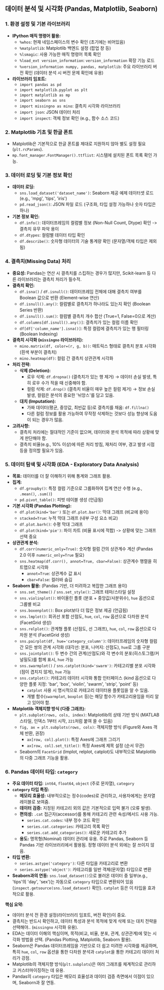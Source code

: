 ## 데이터 분석 및 시각화 (Pandas, Matplotlib, Seaborn)

### 1. 환경 설정 및 기본 라이브러리

- **IPython 매직 명령어 활용:**
    - `%whos`: 현재 네임스페이스의 변수 확인 (초기에는 비어있음)
    - `%matplotlib`: Matplotlib 백엔드 설정 (팝업 창 등)
    - `%lsmagic`: 사용 가능한 매직 명령어 목록 확인
    - `%load_ext version_information`: `version_information` 확장 기능 로드
    - `%version_information numpy, pandas, matplotlib`: 주요 라이브러리 버전 확인 (데이터 분석 시 버전 문제 확인에 유용)
- **라이브러리 임포트:**
    - `import pandas as pd`
    - `import matplotlib.pyplot as plt`
    - `import matplotlib as mp`
    - `import seaborn as sns`
    - `import missingno as mino`: 결측치 시각화 라이브러리
    - `import json`: JSON 데이터 처리
    - `import inspect`: 객체 정보 확인 (e.g., 함수 소스 코드)

### 2. Matplotlib 기초 및 한글 폰트

- Matplotlib은 기본적으로 한글 폰트를 제대로 지원하지 않아 별도 설정 필요 (`plt.rcParams`).
- `mp.font_manager.FontManager().ttflist`: 시스템에 설치된 폰트 목록 확인 가능.

### 3. 데이터 로딩 및 기본 정보 확인

- **데이터 로딩:**
    - `sns.load_dataset('dataset_name')`: Seaborn 제공 예제 데이터셋 로드 (e.g., 'mpg', 'tips', 'iris')
    - `pd.read_json()`: JSON 파일 로드 (구조화, 타입 설정 가능하나 숫자 타입은 하나)
- **기본 정보 확인:**
    - `df.info()`: 데이터프레임의 컬럼별 정보 (Non-Null Count, Dtype) 확인 -> 결측치 유무 파악 용이
    - `df.dtypes`: 컬럼별 데이터 타입 확인
    - `df.describe()`: 숫자형 데이터의 기술 통계량 확인 (문자열/객체 타입은 제외됨)

### 4. 결측치(Missing Data) 처리

- **중요성:** Pandas는 연산 시 결측치를 스킵하는 경우가 많지만, Scikit-learn 등 다른 라이브러리는 결측치 처리가 필수적.
- **결측치 확인:**
    - `df.isna()` / `df.isnull()`: 데이터프레임 전체에 대해 결측치 여부를 Boolean 값으로 반환 (Element-wise 연산)
    - `df.isnull().any()`: 컬럼별로 결측치가 하나라도 있는지 확인 (Boolean Series 반환)
    - `df.isnull().sum()`: 컬럼별 결측치 개수 합산 (True=1, False=0으로 계산)
    - `df.columns[df.isnull().any()]`: 결측치가 있는 컬럼 이름 확인
    - `df[df['column_name'].isna()]`: 특정 컬럼에 결측치가 있는 행 필터링 (Boolean Indexing)
- **결측치 시각화 (`missingno` 라이브러리):**
    - `mino.matrix(df, color=(r, g, b))`: 매트릭스 형태로 결측치 분포 시각화 (흰색 부분이 결측치)
    - `mino.heatmap(df)`: 컬럼 간 결측치 상관관계 시각화
- **처리 전략:**
    - **삭제 (Deletion):**
        - 로우 삭제: `df.dropna()` (결측치가 있는 행 제거) -> 데이터 손실 발생, 특히 로우 수가 적을 때 신중해야 함.
        - 컬럼 삭제: `df.drop()` (결측치 비율이 매우 높은 컬럼 제거) -> 정보 손실 발생, 컬럼은 분석의 중요한 '뉘앙스'를 담고 있음.
    - **대치 (Imputation):**
        - 가짜 데이터(평균, 중앙값, 최빈값 등)로 결측치를 채움: `df.fillna()`
        - 다른 컬럼 정보를 활용 가능하여 무작정 삭제하는 것보다 성능 향상에 도움이 되는 경우가 많음.
- **고려사항:**
    - 결측치 처리에는 절대적인 기준이 없으며, 데이터와 분석 목적에 따라 상황에 맞게 판단해야 함.
    - 결측치 비율(e.g., 10% 이상)에 따른 처리 방침, 재처리 여부, 경고 발생 시점 등을 정의할 필요가 있음.

### 5. 데이터 탐색 및 시각화 (EDA - Exploratory Data Analysis)

- **목표:** 데이터를 더 잘 이해하기 위해 통계와 그래프 활용.
- **집계:**
    - `df.groupby()`: 특정 컬럼 기준으로 그룹화하여 집계 연산 수행 (e.g., `.mean()`, `.sum()`)
    - `pd.pivot_table()`: 피벗 테이블 생성 (언급됨)
- **기본 시각화 (Pandas Plotting):**
    - `df.plot(kind='bar')` 또는 `df.plot.bar()`: 막대 그래프 (비교에 용이)
    - `stacked=True`: 누적 막대 그래프 (내부 구성 요소 비교)
    - `df.plot.barh()`: 수평 막대 그래프
    - `df.plot(kind='pie')`: 파이 차트 (비율 표시에 적합) -> 상황에 맞는 그래프 선택 중요
- **상관관계 분석:**
    - `df.corr(numeric_only=True)`: 숫자형 컬럼 간의 상관계수 계산 (Pandas 2.0 이후 `numeric_only=True` 필요)
    - `sns.heatmap(df.corr(), annot=True, cbar=False)`: 상관계수 행렬을 히트맵으로 시각화
        - `annot=True`: 상관계수 값 표시
        - `cbar=False`: 컬러바 숨김
- **Seaborn 활용:** (Pandas 기반, 더 미려하고 복잡한 그래프 용이)
    - `sns.set_theme()` / `sns.set_style()`: 그래프 테마/스타일 설정
    - `sns.violinplot()`: 바이올린 플롯 (분포 + 중앙값/사분위수), `hue` 옵션으로 그룹별 비교
    - `sns.boxenplot()`: Box plot보다 더 많은 정보 제공 (언급됨)
    - `sns.lmplot()`: 회귀선 포함 산점도, `hue`, `col`, `row` 옵션으로 다차원 분석 (FacetGrid 생성)
    - `sns.relplot()`: 관계형 플롯 (산점도, 선 그래프), `hue`, `col`, `row` 옵션으로 다차원 분석 (FacetGrid 생성)
    - `sns.pairplot(df, hue='category_column')`: 데이터프레임의 숫자형 컬럼 간 모든 쌍의 관계 시각화 (대각선: 분포, 나머지: 산점도), `hue`로 그룹 구분
    - `sns.jointplot()`: 두 변수 간의 관계(산점도)와 각 변수의 분포(히스토그램/커널밀도)를 함께 표시, `hue` 가능
    - `sns.swarmplot()` / `sns.catplot(kind='swarm')`: 카테고리별 분포 시각화 (점이 겹치지 않게), `hue` 가능
    - `sns.catplot()`: 카테고리 데이터 시각화 통합 인터페이스 (kind 옵션으로 다양한 플롯 지정: 'bar', 'box', 'violin', 'swarm', 'strip', 'point' 등)
        - `catplot` 사용 시 명시적으로 카테고리 데이터용 플롯임을 알 수 있음.
        - 개별 함수(`swarmplot`, `boxplot` 등)는 해당 함수가 카테고리용임을 미리 알고 있어야 함.
- **Matplotlib 객체지향 방식 (다중 그래프):**
    - `plt.subplot(rows, cols, index)`: Matplotlib의 상태 기반 방식 (MATLAB 스타일, 인덱스 1부터 시작, `221`처럼 붙여 쓸 수 있음)
    - `fig, ax = plt.subplots(rows, cols)`: 객체지향 방식 (Figure와 Axes 객체 반환, 권장)
        - `ax[row, col].plot()`: 특정 Axes에 그래프 그리기
        - `ax[row, col].set_title()`: 특정 Axes에 제목 설정 (순서 무관)
    - Seaborn의 `FacetGrid` (lmplot, relplot, catplot)도 내부적으로 Matplotlib의 다중 그래프 기능을 활용.

### 6. Pandas 데이터 타입: `category`

- **주요 데이터 타입:** `int64`, `float64`, `object` (주로 문자열), `category`
- **`category` 타입 특징:**
    - **메모리 효율성:** 내부적으로는 정수(codes)로 관리하고, 사용자에게는 문자열 레이블로 보여줌.
    - **데이터 검증:** 지정된 카테고리 외의 값은 기본적으로 입력 불가 (오류 발생).
    - **편의성:** `.cat` 접근자(accessor)를 통해 카테고리 관련 속성/메서드 사용 가능.
        - `series.cat.codes`: 내부 정수 코드 확인
        - `series.cat.categories`: 카테고리 목록 확인
        - `series.cat.add_categories()`: 새로운 카테고리 추가
    - **용도:** 명목형(Nominal) 데이터 관리에 유용. 주로 Pandas, Seaborn 등 Pandas 기반 라이브러리에서 활용됨. 정형 데이터 분석 외에는 잘 쓰이지 않음.
- **타입 변환:**
    - `series.astype('category')`: 다른 타입을 카테고리로 변환
    - `series.astype('object')`: 카테고리를 일반 객체(문자열) 타입으로 변환
- **Seaborn과의 연동:** `sns.load_dataset()`으로 불러온 데이터 중 일부(e.g., 'tips'의 'day', 'sex')는 자동으로 `category` 타입으로 변환되어 있음 (`inspect.getsource(sns.load_dataset)` 확인). `catplot` 등은 이 타입을 효과적으로 활용.



**핵심 요약:**

- 데이터 분석 전 환경 설정(라이브러리 임포트, 버전 확인)이 중요.
- 결측치는 반드시 확인하고, 데이터 특성과 분석 목적에 맞게 삭제 또는 대치 전략을 선택해야.. (`missingno` 시각화 유용).
- EDA는 데이터 이해의 핵심이며, 목적(비교, 비율, 분포, 관계, 상관관계)에 맞는 시각화 방법을 선택. (Pandas Plotting, Matplotlib, Seaborn 활용).
- Seaborn은 Pandas 데이터프레임을 기반으로 더 쉽고 미려한 시각화를 제공하며, 특히 `hue`, `col`, `row` 옵션을 통한 다차원 분석과 `catplot`을 통한 카테고리 데이터 처리가 강점.
- Matplotlib의 객체지향 방식(`plt.subplots`)은 여러 그래프를 체계적으로 관리하고 커스터마이징하는 데 유용.
- Pandas의 `category` 타입은 메모리 효율성과 데이터 검증 측면에서 이점이 있으며, Seaborn과 잘 연동.
